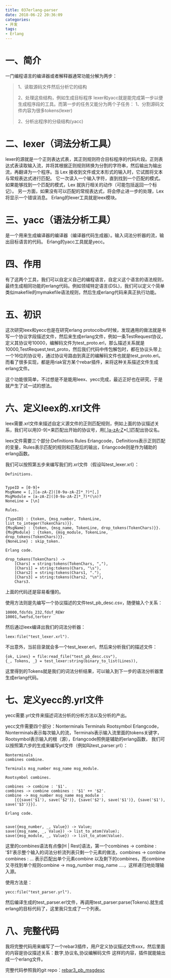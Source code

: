 ```yaml
---
title: 037erlang-parser
date: 2018-06-22 20:36:09
categories:
- 开发
tags:
- Erlang
---
```



# 一、简介
一门编程语言的编译器或者解释器通常功能分解为两步：
> 1、读取源码文件然后分析它的结构
>
>2、处理这些结构，例如生成目标程序
lexer和yacc就是能完成第一步以便生成程序段的工具。而第一步的任务又能分为两个子任务：
>1、分割源码文件内容为很多tokens(lexer)
>
>2、分析出程序的分级结构(yacc)

# 二、lexer（词法分析工具）
lexer的源就是一个正则表达式表，其正则规则符合目标程序的代码片段。正则表达式表读取输入流，并将其根据正则规则转换为分割的字符串，然后输出为输出流，再翻译为一个程序。当 Lex 接收到文件或文本形式的输入时，它试图将文本与常规表达式进行匹配。 它一次读入一个输入字符，直到找到一个匹配的模式。 如果能够找到一个匹配的模式，Lex 就执行相关的动作（可能包括返回一个标记）。 另一方面，如果没有可以匹配的常规表达式，将会停止进一步的处理，Lex 将显示一个错误消息。
Erlang的lexer工具就是leex模块。

# 三、yacc（语法分析工具）
是一个用来生成编译器的编译器（编译器代码生成器）。输入词法分析器的流，输出目标语言的代码。
Erlang的yacc工具就是yecc。

# 四、作用
有了这两个工具，我们可以自定义自己的编程语言，自定义这个语言的语法规则，最终生成相同功能的erlang代码。例如领域特定语言(DSL)，我们可以定义个简单类似makefile的mymakefile语法规则，然后生成erlang代码来真正执行功能。

# 五、初识
这次研究leex和yecc也是在研究erlang protocolbuf时候，发现通用的做法就是书写一个协议字段描述文件，然后来生成erlang文件，例如一条TestRequest协议，定义其协议号10000，编解码文件为test_proto.erl，那么描述关系就是10000,TestRequest,test_proto，然后我们代码中传包解包时，都在协议头带上一个16位的协议号，通过协议号路由到真正的编解码文件也就是test_proto.erl。而看了很多实现，都是用riak官方某个rebar插件，来将这种关系描述文件生成erlang文件。

这个功能很简单，不过想是不是能用leex、yecc完成，最近正好也在研究，于是就产生了试一试的想法。

# 六、定义leex的.xrl文件
leex需要.xrl文件来描述自定义源文件的正则匹配规则，例如上面的协议描述关系，我们可以用[0-9]+来匹配出开始的协议号，用[,][a-zA-Z]([0-9a-zA-Z]*_?)*[,]匹配出协议名。

leex文件需要三个部分:Definitions Rules Erlangcode，Definitions表示正则匹配的变量，Rules表示匹配的规则和匹配后的输出，Erlangcode则是作为辅助的erlang函数。

我们可以按照第五步来编写我们的.xrl文件（假设叫test_lexer.xrl）：


    Definitions.


    TypeID = [0-9]+
    MsgName = [,][a-zA-Z]([0-9a-zA-Z]*_?)*[,]
    MsgModule = [a-zA-Z]([0-9a-zA-Z]*_?)*(\n)?
    NoneLine = [\n]

    Rules.

    {TypeID} : {token, {msg_number, TokenLine, list_to_integer(TokenChars)}}.
    {MsgName} : {token, {msg_name, TokenLine, drop_tokens(TokenChars)}}.
    {MsgModule} : {token, {msg_module, TokenLine, drop_tokens(TokenChars)}}.
    {NoneLine} : skip_token.

    Erlang code.

    drop_tokens(TokenChars) ->
        [Chars] = string:tokens(TokenChars, ","),
        [Chars1] = string:tokens(Chars, "\s"),
        [Chars2] = string:tokens(Chars1, "."),
        [Chars3] = string:tokens(Chars2, "\n"),
        Chars3.

上面的代码还是容易看懂的。

使用方法则是先编写一个协议描述的文件test_pb_desc.csv，随便输入个关系：


    10000,fdsfds_232,fdsf_REWr
    10001,fwefsd,terterr

然后通过leex编译出我们的词法分析器：

    leex:file("test_lexer.xrl").

不出意外，当前目录就会多一个test_lexer.erl，然后来分析我们的描述文件：


    {ok, Lines} = file:read_file("test_pb_desc.csv"),
    {_, Tokens, _} = test_lexer:string(binary_to_list(Lines)),

这里得到的Tokens就是我们的词法分析结果，可以输入到下一步的语法分析器里生成erlang代码。

# 七、定义yecc的.yrl文件
yecc需要.yrl文件来描述词法分析的分析方法以及分析的产出。

yecc文件需要四个部分：Nonterminals Terminals Rootsymbol Erlangcode，Nonterminals表示每次输入的流，Terminals表示输入流里面的tokens关键字，Rootsymbol表示输入的根（源），Erlangcode照例是辅助的erlang函数，
我们可以按照第六步的生成来编写yrl文件（例如叫test_parser.yrl）：


    Nonterminals
    combines combine.

    Terminals msg_number msg_name msg_module.

    Rootsymbol combines.

    combines -> combine : '$1'.
    combines -> combine combines : '$1' ++ '$2'.
    combine -> msg_number msg_name msg_module :
        [{{save('$1'), save('$2')}, {save('$2'), save('$1')}, {save('$1'), save('$3')}}].

    Erlang code.


    save({msg_number, _, Value}) -> Value;
    save({msg_name, _, Value}) -> list_to_atom(Value);
    save({msg_module, _, Value}) -> list_to_atom(Value).

这里的combines语法有点像[H | Rest]语法，第一个combines -> combine : '$1'表示整个输入的词法分析流列表只剩一个元素的做法，combines -> combine combines : ... 表示匹配出单个元素combine 以及剩下的combines，而combine又寻找到单个规则combine -> msg_number msg_name ....，这样递归地处理输入源。

使用方法是：


    yecc:file("test_parser.yrl").

然后编译生成的test_parser.erl文件，再调用test_parser:parse(Tokens).就生成erlang的目标代码了，这里我只生成了一个列表。

# 八、完整代码
我将完整代码用来编写了一个rebar3插件，用户定义协议描述文件xxx，然后里面的内容是协议描述关系：数字,协议名,协议编解码文件 这样的内容，插件就能输出成一个erlang文件。

完整代码参照我的git repo：[rebar3_pb_msgdesc][1]




[1]:https://github.com/xlkness/rebar3_pb_msgdesc